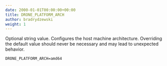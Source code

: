 ```yaml
---
date: 2000-01-01T00:00:00+00:00
title: DRONE_PLATFORM_ARCH
author: bradrydzewski
weight: 1
---
```


Optional string value. Configures the host machine architecture. Overriding the default value should never be necessary and may lead to unexpected behavior.

```
DRONE_PLATFORM_ARCH=amd64
```
